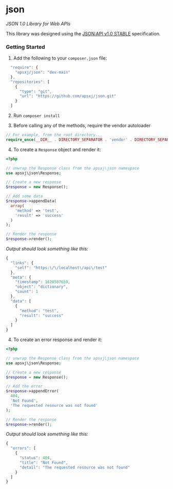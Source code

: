 # json #

_JSON 1.0 Library for Web APIs_

This library was designed using the [JSON:API v1.0 STABLE](https://jsonapi.org/) specification.

### Getting Started ###

1. Add the following to your `composer.json` file:

```JavaScript
  "require": {
    "apsxj/json": "dev-main"
  },
  "repositories": [
    {
      "type": "git",
      "url": "https://github.com/apsxj/json.git"
    }
  ]
```

2. Run `composer install`

3. Before calling any of the methods, require the vendor autoloader

```PHP
// For example, from the root directory...
require_once(__DIR__ . DIRECTORY_SEPARATOR . 'vendor' . DIRECTORY_SEPARATOR . 'autoload.php');
```

4. To create a `Response` object and render it:

```PHP
<?php

// unwrap the Response class from the apsxj\json namespace
use apsxj\json\Response;

// Create a new response
$response = new Response();

// Add some data
$response->appendData(
  array(
    'method' => 'test',
    'result' => 'success'
  )
);

// Render the response
$response->render();
```

_Output should look something like this:_

```JavaScript
{
  "links": {
    "self": "https:\/\/localhost\/api\/test"
  },
  "meta": {
    "timestamp": 1620587659,
    "object": "dictionary",
    "count": 1
  },
  "data": [
    {
      "method": "test",
      "result": "success"
    }
  ]
}
```

4. To create an error response and render it:

```PHP
<?php

// unwrap the Response class from the apsxj\json namespace
use apsxj\json\Response;

// Create a new response
$response = new Response();

// Add the error
$response->appendError(
  404,
  'Not Found',
  'The requested resource was not found'
);

// Render the response
$response->render();
```

_Output should look something like this:_

```JavaScript
{
  "errors": [
    {
      "status": 404,
      "title": "Not Found",
      "detail": "The requested resource was not found"
    }
  ]
}
```
